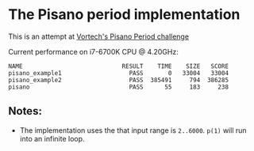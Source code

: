 The Pisano period implementation
================================

This is an attempt at [Vortech's Pisano Period challenge](https://github.com/vortechbv/pi-day-2023)

Current performance on i7-6700K CPU @ 4.20GHz:

    NAME                            RESULT    TIME    SIZE   SCORE
    pisano_example1                   PASS       0   33004   33004
    pisano_example2                   PASS  385491     794  386285
    pisano                            PASS      55     183     238

Notes:
------

- The implementation uses the that input range is `2..6000`. `p(1)` will run into an infinite loop.
